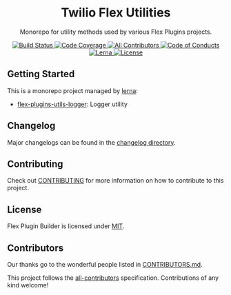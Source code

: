 <h1 align="center">Twilio Flex Utilities</h1>
<p align="center">Monorepo for utility methods used by various Flex Plugins projects.
</p>

<p align="center">
    <a href="https://travis-ci.com/twilio-labs/flex-plugins-utils">
        <img src="https://travis-ci.com/twilio-labs/flex-plugins-utils.svg?branch=master" title="Build Status" />
    </a>
    <a href="https://codecov.io/gh/twilio-labs/flex-plugins-utils">
        <img src="https://codecov.io/gh/twilio-labs/flex-plugins-utils/branch/master/graph/badge.svg" title="Code Coverage" />
    </a>
    <a href="#contributors">
        <img src="https://img.shields.io/badge/all_contributors-2-orange.svg?style=square" title="All Contributors" />
    </a>
    <a href="./CODE_OF_CONDUCT.md">
        <img src="https://img.shields.io/badge/%F0%9F%92%96-code%20of%20conduct-ff69b4.svg?style=square" title="Code of Conducts" />
    </a>
    <a href="https://lernajs.io/">
        <img src="https://img.shields.io/badge/maintained%20with-lerna-cc00ff.svg?style=flat-squar" title="Lerna" />
    </a>
    <a href="./LICENSE">
        <img src="https://img.shields.io/badge/license-MIT-green.svg" title="License" />
    </a>
</p>

## Getting Started

This is a monorepo project managed by [lerna](https://github.com/lerna/lerna):

- [flex-plugins-utils-logger](packages/flex-plugins-utils-logger): Logger utility

## Changelog

Major changelogs can be found in the [changelog directory](/changelog).

## Contributing

Check out [CONTRIBUTING](CONTRIBUTING.md) for more information on how to contribute to this project.

## License

Flex Plugin Builder is licensed under [MIT](LICENSE).

## Contributors

Our thanks go to the wonderful people listed in [CONTRIBUTORS.md](CONTRIBUTORS.md).

This project follows the [all-contributors](https://github.com/kentcdodds/all-contributors) specification. Contributions of any kind welcome!
